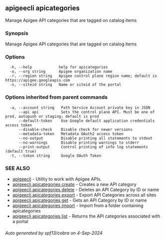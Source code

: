 ## apigeecli apicategories

Manage Apigee API categories that are tagged on catalog items

### Synopsis

Manage Apigee API categories that are tagged on catalog items

### Options

```
  -h, --help            help for apicategories
  -o, --org string      Apigee organization name
  -r, --region string   Apigee control plane region name; default is https://apigee.googleapis.com
  -s, --siteid string   Name or siteid of the portal
```

### Options inherited from parent commands

```
  -a, --account string   Path Service Account private key in JSON
      --api api          Sets the control plane API. Must be one of prod, autopush or staging; default is prod
      --default-token    Use Google default application credentials access token
      --disable-check    Disable check for newer versions
      --metadata-token   Metadata OAuth2 access token
      --no-output        Disable printing all statements to stdout
      --no-warnings      Disable printing warnings to stderr
      --print-output     Control printing of info log statements (default true)
  -t, --token string     Google OAuth Token
```

### SEE ALSO

* [apigeecli](apigeecli.md)	 - Utility to work with Apigee APIs.
* [apigeecli apicategories create](apigeecli_apicategories_create.md)	 - Creates a new API category
* [apigeecli apicategories delete](apigeecli_apicategories_delete.md)	 - Deletes an API Category by ID or name
* [apigeecli apicategories export](apigeecli_apicategories_export.md)	 - Export API Categories across all sites
* [apigeecli apicategories get](apigeecli_apicategories_get.md)	 - Gets an API Category by ID or name
* [apigeecli apicategories import](apigeecli_apicategories_import.md)	 - Import from a folder containing apicategories
* [apigeecli apicategories list](apigeecli_apicategories_list.md)	 - Returns the API categories associated with a portal

###### Auto generated by spf13/cobra on 4-Sep-2024
